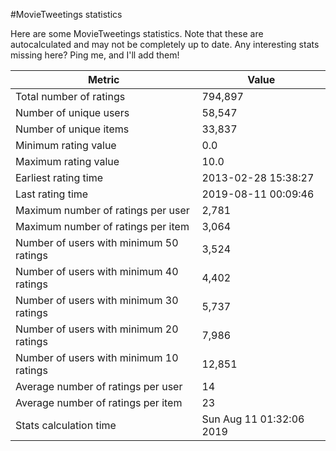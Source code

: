 #MovieTweetings statistics

Here are some MovieTweetings statistics. Note that these are autocalculated and may not be completely up to date. Any interesting stats missing here? Ping me, and I'll add them!

Metric | Value
--- | ---
Total number of ratings                 | 794,897
Number of unique users                  | 58,547
Number of unique items                  | 33,837
Minimum rating value                    | 0.0
Maximum rating value                    | 10.0
Earliest rating time                    | 2013-02-28 15:38:27
Last rating time                        | 2019-08-11 00:09:46
Maximum number of ratings per user      | 2,781
Maximum number of ratings per item      | 3,064
Number of users with minimum 50 ratings | 3,524
Number of users with minimum 40 ratings | 4,402
Number of users with minimum 30 ratings | 5,737
Number of users with minimum 20 ratings | 7,986
Number of users with minimum 10 ratings | 12,851
Average number of ratings per user      | 14
Average number of ratings per item      | 23
Stats calculation time                  | Sun Aug 11 01:32:06 2019

